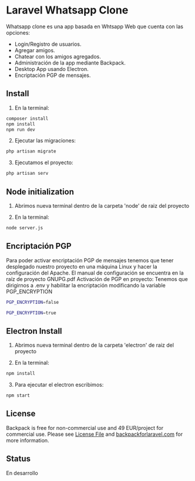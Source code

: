 # Laravel Whatsapp Clone

Whatsapp clone es una app basada en Whtsapp Web que cuenta con las opciones:
- Login/Registro de usuarios.
- Agregar amigos.
- Chatear con los amigos agregados.
- Administración de la app mediante Backpack.
- Desktop App usando Electron.
- Encriptación PGP de mensajes.

## Install
1) En la terminal:

``` bash
composer install
npm install
npm run dev
```

2) Ejecutar las migraciones:
```bash
php artisan migrate
```

3) Ejecutamos el proyecto:
```bash
php artisan serv
```
## Node initialization
1) Abrimos nueva terminal dentro de la carpeta 'node' de raiz del proyecto

2) En la terminal:
``` bash
node server.js
```
## Encriptación PGP
Para poder activar encriptación PGP de mensajes tenemos que tener desplegado nuestro proyecto en una máquina Linux y hacer la configuración del Apache. El manual de configuración se encuentra en la raíz de proyecto GNUPG.pdf
Activación de PGP en proyecto: Tenemos que dirigirnos a .env y habilitar la encriptación modificando la variable PGP_ENCRYPTION

``` bash
PGP_ENCRYPTION=false
```
``` bash
PGP_ENCRYPTION=true
```

## Electron Install
1) Abrimos nueva terminal dentro de la carpeta 'electron' de raiz del proyecto

2) En la terminal:
``` bash
npm install
```

3) Para ejecutar el electron escribimos:
``` bash
npm start
```

## License

Backpack is free for non-commercial use and 49 EUR/project for commercial use. Please see [License File](LICENSE.md) and [backpackforlaravel.com](https://backpackforlaravel.com/#pricing) for more information.

## Status
En desarrollo
